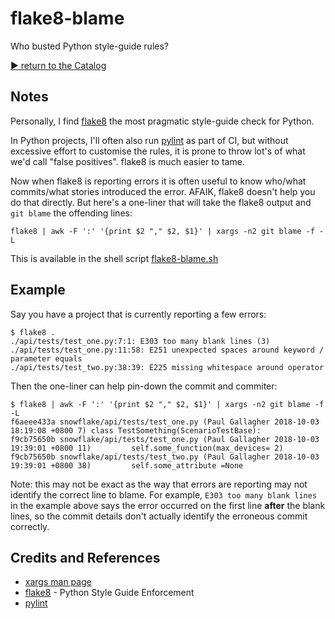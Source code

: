 # flake8-blame

Who busted Python style-guide rules?

[:arrow_forward: return to the Catalog](https://codingkata.tardate.com)

## Notes

Personally, I find [flake8](http://flake8.pycqa.org/en/latest/) the most pragmatic
style-guide check for Python.

In Python projects, I'll often also run [pylint](https://www.pylint.org/)
as part of CI, but without excessive effort to customise the rules,
it is prone to throw lot's of what we'd call "false positives".
flake8 is much easier to tame.

Now when flake8 is reporting errors it is often useful to know
who/what commits/what stories introduced the error.
AFAIK, flake8 doesn't help you do that directly.
But here's a one-liner that will take the flake8 output and `git blame` the offending lines:

    flake8 | awk -F ':' '{print $2 "," $2, $1}' | xargs -n2 git blame -f -L

This is available in the shell script [flake8-blame.sh](./flake8-blame.sh)

## Example

Say you have a project that is currently reporting a few errors:

    $ flake8 .
    ./api/tests/test_one.py:7:1: E303 too many blank lines (3)
    ./api/tests/test_one.py:11:58: E251 unexpected spaces around keyword / parameter equals
    ./api/tests/test_two.py:38:39: E225 missing whitespace around operator


Then the one-liner can help pin-down the commit and commiter:

    $ flake8 | awk -F ':' '{print $2 "," $2, $1}' | xargs -n2 git blame -f -L
    f6aeee433a snowflake/api/tests/test_one.py (Paul Gallagher 2018-10-03 18:19:08 +0800 7) class TestSomething(ScenarioTestBase):
    f9cb75650b snowflake/api/tests/test_one.py (Paul Gallagher 2018-10-03 19:39:01 +0800 11)         self.some_function(max_devices= 2)
    f9cb75650b snowflake/api/tests/test_two.py (Paul Gallagher 2018-10-03 19:39:01 +0800 38)         self.some_attribute =None


Note: this may not be exact as the way that errors are reporting may not identify the correct line to blame.
For example, `E303 too many blank lines` in the example above says the error occurred on the first line **after**
the blank lines, so the commit details don't actually identify the erroneous commit correctly.

## Credits and References
* [xargs man page](https://linux.die.net/man/1/xargs)
* [flake8](http://flake8.pycqa.org/en/latest/) - Python Style Guide Enforcement
* [pylint](https://www.pylint.org/)
